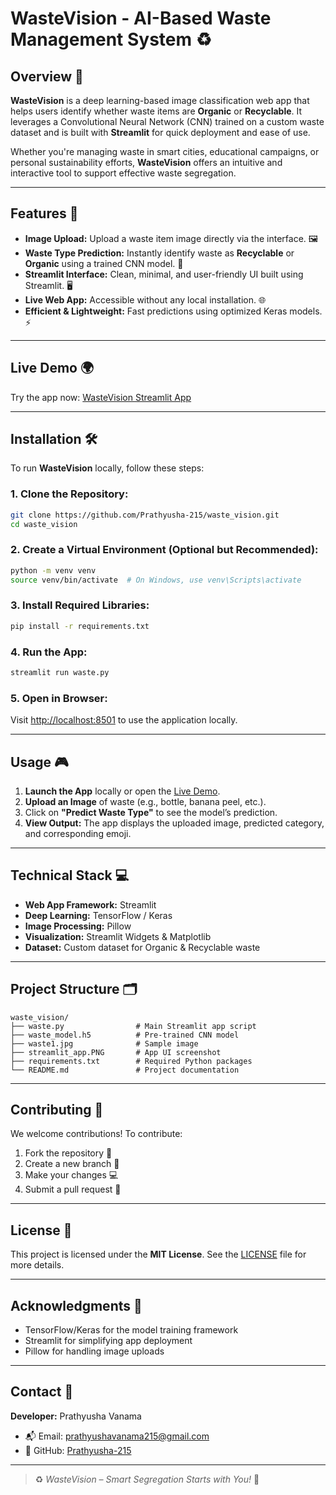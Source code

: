 # WasteVision - AI-Based Waste Management System ♻️  

## Overview 📜  
**WasteVision** is a deep learning-based image classification web app that helps users identify whether waste items are **Organic** or **Recyclable**. It leverages a Convolutional Neural Network (CNN) trained on a custom waste dataset and is built with **Streamlit** for quick deployment and ease of use.

Whether you're managing waste in smart cities, educational campaigns, or personal sustainability efforts, **WasteVision** offers an intuitive and interactive tool to support effective waste segregation.

---

## Features 🚀  
- **Image Upload:** Upload a waste item image directly via the interface. 🖼️  
- **Waste Type Prediction:** Instantly identify waste as **Recyclable** or **Organic** using a trained CNN model. 🧠  
- **Streamlit Interface:** Clean, minimal, and user-friendly UI built using Streamlit. 🖥️  
- **Live Web App:** Accessible without any local installation. 🌐  
- **Efficient & Lightweight:** Fast predictions using optimized Keras models. ⚡  

---

## Live Demo 🌍  
Try the app now: [WasteVision Streamlit App](https://wastevision-jtboe6gjqeysbhtdghrk8f.streamlit.app//)

---

## Installation 🛠️  
To run **WasteVision** locally, follow these steps:

### 1. Clone the Repository:
```bash
git clone https://github.com/Prathyusha-215/waste_vision.git
cd waste_vision
```

### 2. Create a Virtual Environment (Optional but Recommended):
```bash
python -m venv venv
source venv/bin/activate  # On Windows, use venv\Scripts\activate
```

### 3. Install Required Libraries:
```bash
pip install -r requirements.txt
```

### 4. Run the App:
```bash
streamlit run waste.py
```

### 5. Open in Browser:
Visit [http://localhost:8501](http://localhost:8501) to use the application locally.

---

## Usage 🎮  
1. **Launch the App** locally or open the [Live Demo](https://wastevision-jtboe6gjqeysbhtdghrk8f.streamlit.app/).  
2. **Upload an Image** of waste (e.g., bottle, banana peel, etc.).  
3. Click on **"Predict Waste Type"** to see the model’s prediction.  
4. **View Output:** The app displays the uploaded image, predicted category, and corresponding emoji.  

---

## Technical Stack 💻  
- **Web App Framework:** Streamlit  
- **Deep Learning:** TensorFlow / Keras  
- **Image Processing:** Pillow  
- **Visualization:** Streamlit Widgets & Matplotlib  
- **Dataset:** Custom dataset for Organic & Recyclable waste  

---

## Project Structure 🗂️  
```plaintext
waste_vision/
├── waste.py                # Main Streamlit app script
├── waste_model.h5          # Pre-trained CNN model
├── waste1.jpg              # Sample image
├── streamlit_app.PNG       # App UI screenshot
├── requirements.txt        # Required Python packages
└── README.md               # Project documentation
```

---

## Contributing 🤝  
We welcome contributions! To contribute:

1. Fork the repository 🍴  
2. Create a new branch 🌿  
3. Make your changes 💻  
4. Submit a pull request 🔄  

---

## License 📜  
This project is licensed under the **MIT License**. See the [LICENSE](https://github.com/Prathyusha-215/waste_vision/blob/main/LICENSE) file for more details.

---

## Acknowledgments 🙏  
- TensorFlow/Keras for the model training framework  
- Streamlit for simplifying app deployment  
- Pillow for handling image uploads  

---

## Contact 📧  
**Developer:** Prathyusha Vanama  
- 📬 Email: prathyushavanama215@gmail.com  
- 🐙 GitHub: [Prathyusha-215](https://github.com/Prathyusha-215)  

---

> ♻️ *WasteVision – Smart Segregation Starts with You!* 🌱
